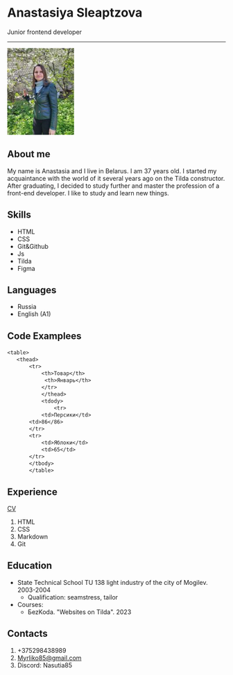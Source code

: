 # **Anastasiya  Sleaptzova**
Junior frontend developer
*************************


![assets/img/photo_cv.jpg](assets/img/photo_cv.jpg)

## **About me**
My name is Anastasia and I live in Belarus. I am 37 years old. I started my acquaintance with the world of it several years ago on the Tilda constructor. After graduating, I decided to study further and master the profession of a front-end developer. I like to study and learn new things.


## **Skills**
+ HTML
+ CSS
+ Git&Github
+ Js
+ Tilda
+ Figma


## **Languages**
+ Russia
+ English (A1)


## **Code Examplees**
 ```
 <table>
    <thead>
        <tr> 
            <th>Товар</th>
             <th>Январь</th>   
            </tr>
            </thead>
            <tdody>
                <tr>
            <td>Персики</td>
        <td>86</86>
        </tr>
        <tr>
            <td>Яблоки</td>
            <td>65</td>
        </tr>
        </tbody>
        </table>
```


## **Experience**
[CV](https://Nasutia85.github.io/rsschool-cv/)
1. HTML
2. CSS
3. Markdown
4. Git


## **Education**
* State Technical School TU 138 light industry of the city of Mogilev. 2003-2004
    + Qualification: seamstress, tailor
* Courses:
    + БezKoda. "Websites on Tilda". 2023


## **Contacts**
1. +375298438989
2. Myrliko85@gmail.com
3. Discord: Nasutia85












